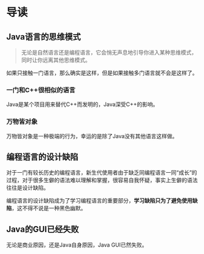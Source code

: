 # 导读

## Java语言的思维模式

>无论是自然语言还是编程语言，它会悄无声息地引导你进入某种思维模式，同时让你远离其他思维模式。

如果只接触一门语言，那么确实是这样，但是如果接触多门语言就不会是这样了。

### 一门和C++很相似的语言

Java是某个项目用来替代C++而发明的，Java深受C++的影响。

### 万物皆对象

万物皆对象是一种极端的行为，幸运的是除了Java没有其他语言这样做。

## 编程语言的设计缺陷

对于一门有较长历史的编程语言，新生代使用者由于缺乏同编程语言一同“成长”的过程，对于很多生僻的语法难以理解和掌握，很容易自我怀疑，事实上生僻的语法往往是设计缺陷。

编程语言的设计缺陷成为了学习编程语言的重要部分，**学习缺陷只为了避免使用缺陷**，这不得不说是一种黑色幽默。

## Java的GUI已经失败

无论是商业原因，还是Java自身原因，Java GUI已然失败。